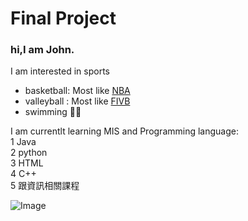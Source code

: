 # Final Project
### hi,I am John.
I am interested in sports
* basketball: Most like [NBA](https://www.google.com/search?q=NBA&oq=NBA&aqs=chrome..69i57j35i39l2j0i131i433l7.1325j1j7&sourceid=chrome&ie=UTF-8#sie=lg;/g/11jn2_x2b4;3;/m/05jvx;mt;fp;1;;)
* valleyball : Most like [FIVB](https://www.fivb.com/)
* swimming :swimming_man:

I am currentlt learning MIS and Programming language:  
1 Java  
2 python  
3 HTML  
4 C++  
5 跟資訊相關課程  

![Image](https://stickershop.line-scdn.net/stickershop/v1/product/3787459/LINEStorePC/main.png)



 
